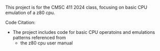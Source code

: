 This project is for the CMSC 411 2024 class, focusing on basic CPU emulation of a 
z80 cpu.

Code Citation:
- The project includes code for basic CPU operatoins and emulations patterns
referenced from
    * the z80 cpu user manual
